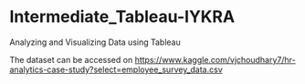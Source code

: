 # Intermediate_Tableau-IYKRA
Analyzing and Visualizing Data using Tableau

The dataset can be accessed on https://www.kaggle.com/vjchoudhary7/hr-analytics-case-study?select=employee_survey_data.csv
